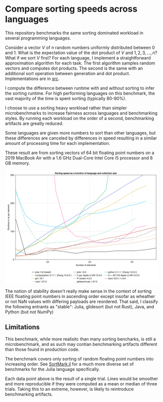 # Compare sorting speeds across languages

This repository benchmarks the same sorting dominated workload in several programming
languages.

Consider a vector $V$ of $n$ random numbers uniformly distributed between $0$ and $1$. What
is the expectation value of the dot product of $V$ and $1, 2, 3, \dots, n$? What if we sort
$V$ first? For each language, I implement a straightforward approximation algorithm for each
task. The first algorithm samples random vectors and computes dot products. The second is
the same with an additional sort operation between generation and dot product. Implementations are in [src](src).

I compute the difference between runtime with and without sorting to infer the sorting
runtime. For high performing languages on this benchmark, the vast majority of the time is
spent sorting (typically 80-90%).

I choose to use a sorting heavy workload rather than simpler microbenchmarks to increase
fairness across languages and benchmarking styles. By running each workload on the order of
a second, benchmarking artifacts are greatly reduced.

Some languages are given more numbers to sort than other languages, but these differences
are canceled by differences in speed resulting in a similar amount of processing time for
each implementation.

These result are from sorting vectors of 64 bit floating point numbers on a 2019
MacBook Air with a 1.6 GHz Dual-Core Intel Core i5 processor and 8 GB memory.

![Julia and Rust outperform other languages](figure.png)

The notion of stability doesn't really make sense in the context of sorting IEEE floating
point numbers in ascending order except insofar as wheather or not NaN values with differing
payloads are reordered. That said, I classify the following entrants as "stable":
Julia, glidesort (but not Rust), Java, and Python (but not NumPy)

## Limitations

This benchmark, while more realisitc than many sorting bencharks, is still a microbenchmark,
and as such may contian benchmarking artifacts different than those found in production
code.

The benchmark covers only sorting of random floating point numbers into increasing order. 
See [SortMark.jl](https://github.com/LilithHafner/SortMark.jl) for a much more diverse set
of benchmarks for the Julia language specifically.

Each data point above is the result of a single trial. Lines would be smoother and more
reproducible if they were computed as a mean or median of three trials. Taking this to an
extreme, however, is likely to reintroduce benchmarking artifacts.
